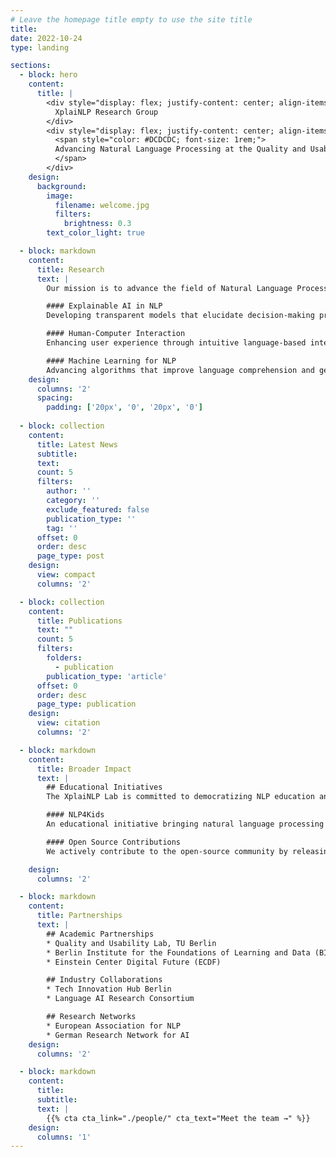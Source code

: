 ```yaml
---
# Leave the homepage title empty to use the site title
title:
date: 2022-10-24
type: landing

sections:
  - block: hero
    content:
      title: |
        <div style="display: flex; justify-content: center; align-items: center; text-align: center; height: 10vh;">
          XplaiNLP Research Group
        </div>
        <div style="display: flex; justify-content: center; align-items: center; text-align: center; height: 10vh;">
          <span style="color: #DCDCDC; font-size: 1rem;">
          Advancing Natural Language Processing at the Quality and Usability Lab, Technische Universität Berlin.
          </span>
        </div>
    design:
      background:
        image:
          filename: welcome.jpg
          filters:
            brightness: 0.3
        text_color_light: true

  - block: markdown
    content:
      title: Research
      text: |
        Our mission is to advance the field of Natural Language Processing through explainable and user-centric approaches. We focus on developing transparent, efficient, and practical NLP solutions that bridge the gap between complex language models and human understanding.

        #### Explainable AI in NLP
        Developing transparent models that elucidate decision-making processes in natural language understanding, making AI systems more interpretable and trustworthy.

        #### Human-Computer Interaction
        Enhancing user experience through intuitive language-based interfaces and studying how humans interact with language models.

        #### Machine Learning for NLP
        Advancing algorithms that improve language comprehension and generation while maintaining transparency and efficiency.
    design:
      columns: '2'
      spacing:
        padding: ['20px', '0', '20px', '0']
  
  - block: collection
    content:
      title: Latest News
      subtitle:
      text:
      count: 5
      filters:
        author: ''
        category: ''
        exclude_featured: false
        publication_type: ''
        tag: ''
      offset: 0
      order: desc
      page_type: post
    design:
      view: compact
      columns: '2'

  - block: collection
    content:
      title: Publications
      text: ""
      count: 5
      filters:
        folders:
          - publication
        publication_type: 'article'
      offset: 0
      order: desc
      page_type: publication
    design:
      view: citation
      columns: '2'

  - block: markdown
    content:
      title: Broader Impact
      text: |
        ## Educational Initiatives
        The XplaiNLP Lab is committed to democratizing NLP education and research:

        #### NLP4Kids
        An educational initiative bringing natural language processing concepts to primary and secondary school students through interactive workshops and learning materials.

        #### Open Source Contributions
        We actively contribute to the open-source community by releasing research code, datasets, and educational resources.

    design:
      columns: '2'

  - block: markdown
    content:
      title: Partnerships
      text: |
        ## Academic Partnerships
        * Quality and Usability Lab, TU Berlin
        * Berlin Institute for the Foundations of Learning and Data (BIFOLD)
        * Einstein Center Digital Future (ECDF)

        ## Industry Collaborations
        * Tech Innovation Hub Berlin
        * Language AI Research Consortium

        ## Research Networks
        * European Association for NLP
        * German Research Network for AI
    design:
      columns: '2'

  - block: markdown
    content:
      title:
      subtitle:
      text: |
        {{% cta cta_link="./people/" cta_text="Meet the team →" %}}
    design:
      columns: '1'
---
```

